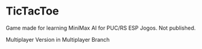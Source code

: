 # TicTacToe

Game made for learning MiniMax AI for PUC/RS ESP Jogos. Not published.

Multiplayer Version in Multiplayer Branch
